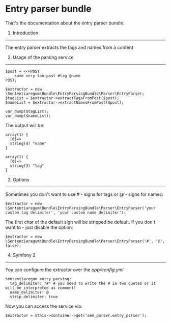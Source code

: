 Entry parser bundle
===================

That's the documentation about the entry parser bundle.

1) Introduction
---------------

The entry parser extracts the tags and names from a content 


2) Usage of the parsing service
-------------------------------

    $post = <<<POST
        some very lon post #tag @name
    POST;
    
    $extractor = new \Sententiaregum\Bundle\EntryParsingBundle\Parser\EntryParser;
    $tagList = $extractor->extractTagsFromPost($post);
    $nameList = $extractor->extractNamesFromPost($post);
    
    var_dump($tagList);
    var_dump($nameList);

The output will be:

    array(1) {
      [0]=>
      string(4) "name"
    }
    
    array(1) {
      [0)=>
      string(3) "tag"
    }


3) Options
----------

Sometimes you don't want to use # - signs for tags or @ - signs for names:

    $extractor = new \Sententiaregum\Bundle\EntryParsingBundle\Parser\EntryParser('your custom tag delimiter', 'your custom name delimiter');

The first char of the default sign will be stripped be default. If you don't want to - just disable the option:

    $extractor = new \Sententiaregum\Bundle\EntryParsingBundle\Parser\EntryParser('#', '@',  false);


4) Symfony 2
------------

You can configure the extractor over the *app/config.yml*

    sententiaregum_entry_parsing:
      tag_delimiter: "#" # you need to write the # in two quotes or it will be interpreted as comment!
      name_delimiter: @
      strip_delimiter: true

Now you can access the service via:

    $extractor = $this->container->get('sen_parser.entry_parser');
